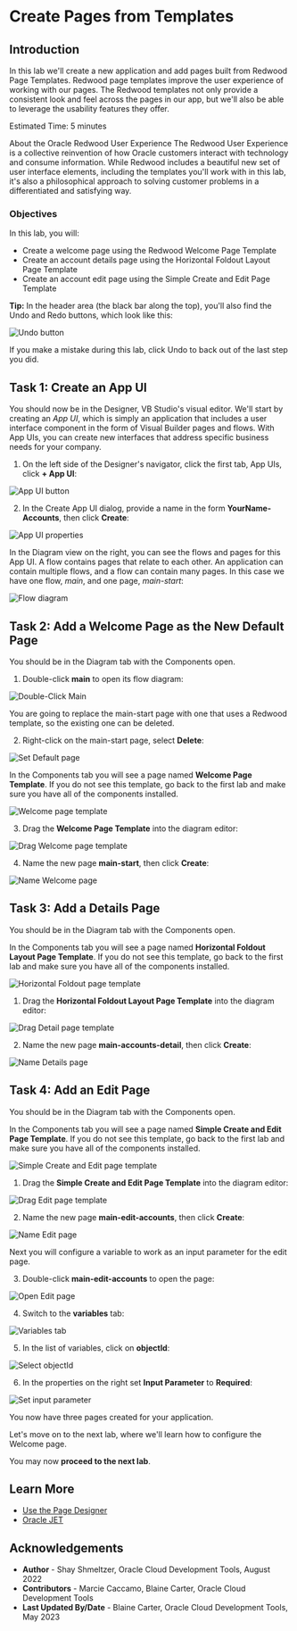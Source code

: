 # Create Pages from Templates

## Introduction

In this lab we'll create a new application and add pages built from Redwood Page Templates.  Redwood page templates improve the user experience of working with our pages. The Redwood templates not only provide a consistent look and feel across the pages in our app, but we'll also be able to leverage the usability features they offer.

Estimated Time: 5 minutes

About the Oracle Redwood User Experience
The Redwood User Experience is a collective reinvention of how Oracle customers interact with technology and consume information. While Redwood includes a beautiful new set of user interface elements, including the templates you'll work with in this lab, it's also a philosophical approach to solving customer problems in a differentiated and satisfying way.

### Objectives

In this lab, you will:

* Create a welcome page using the Redwood Welcome Page Template
* Create an account details page using the Horizontal Foldout Layout Page Template
* Create an account edit page using the Simple Create and Edit Page Template

**Tip:** In the header area (the black bar along the top), you'll also find the Undo and Redo buttons, which look like this:

  ![Undo button](images/undo.png)

If you make a mistake during this lab, click Undo to back out of the last step you did.

## Task 1: Create an App UI

You should now be in the Designer, VB Studio's visual editor. We'll start by creating an *App UI*, which is simply an application that includes a user interface component in the form of Visual Builder pages and flows. With App UIs, you can create new interfaces that address specific business needs for your company.

1. On the left side of the Designer's navigator, click the first tab, App UIs, click **+ App UI**:

  ![App UI button](images/results.png)

2. In the Create App UI dialog, provide a name in the form **YourName-Accounts**, then click **Create**:

  ![App UI properties](images/wssettings.png)

In the Diagram view on the right, you can see the flows and pages for this App UI. A flow contains pages that relate to each other. An application can contain multiple flows, and a flow can contain many pages. In this case we have one flow, *main*, and one page, *main-start*:

  ![Flow diagram](images/appflow.png)

## Task 2: Add a Welcome Page as the New Default Page

You should be in the Diagram tab with the Components open.

1. Double-click  **main** to open its flow diagram:

  ![Double-Click Main](images/doubleclickmain.png)

You are going to replace the main-start page with one that uses a Redwood template, so the existing one can be deleted.

2. Right-click on the main-start page, select **Delete**:

  ![Set Default page](images/deletemainstart.png)

In the Components tab you will see a page named **Welcome Page Template**.  If you do not see this template, go back to the first lab and make sure you have all of the components installed.

  ![Welcome page template](images/welcomepagetemplate.png)

3. Drag the **Welcome Page Template** into the diagram editor:

  ![Drag Welcome page template](images/dropwelcometemplate.png)

4. Name the new page **main-start**, then click **Create**:

  ![Name Welcome page](images/namewelcomepage.png)

## Task 3: Add a Details Page

You should be in the Diagram tab with the Components open.

In the Components tab you will see a page named **Horizontal Foldout Layout Page Template**.  If you do not see this template, go back to the first lab and make sure you have all of the components installed.

  ![Horizontal Foldout page template](images/horizontalfoldoutpage.png)

1. Drag the **Horizontal Foldout Layout Page Template** into the diagram editor:

  ![Drag Detail page template](images/dropfoldouttemplate.png)

2. Name the new page **main-accounts-detail**, then click **Create**:

  ![Name Details page](images/namedetailspage.png)

## Task 4: Add an Edit Page

You should be in the Diagram tab with the Components open.

In the Components tab you will see a page named **Simple Create and Edit Page Template**.  If you do not see this template, go back to the first lab and make sure you have all of the components installed.

  ![Simple Create and Edit page template](images/simplecreateeditpage.png)

1. Drag the **Simple Create and Edit Page Template** into the diagram editor:

  ![Drag Edit page template](images/dropedittemplate.png)

2. Name the new page **main-edit-accounts**, then click **Create**:

  ![Name Edit page](images/nameeditpage.png)

Next you will configure a variable to work as an input parameter for the edit page.

3. Double-click **main-edit-accounts** to open the page:

  ![Open Edit page](images/openmain-edit.png)

4. Switch to the **variables** tab:

  ![Variables tab](images/variablestab.png)

5. In the list of variables, click on **objectId**:

  ![Select objectId](images/selectobjectid.png)

6. In the properties on the right set **Input Parameter** to **Required**:

  ![Set input parameter](images/setobjectidrequired.png)

You now have three pages created for your application.

Let's move on to the next lab, where we'll learn how to configure the Welcome page.

You may now **proceed to the next lab**.

## Learn More

* [Use the Page Designer](https://docs.oracle.com/en/cloud/paas/visual-builder/visualbuilder-building-appui/get-started1.html#GUID-CC2B203D-51D3-4408-8D0B-4E26C86BCBC0)
* [Oracle JET](http://oracle.com/jet)

## Acknowledgements
* **Author** - Shay Shmeltzer, Oracle Cloud Development Tools, August 2022
* **Contributors** -  Marcie Caccamo, Blaine Carter, Oracle Cloud Development Tools
* **Last Updated By/Date** - Blaine Carter, Oracle Cloud Development Tools, May 2023
